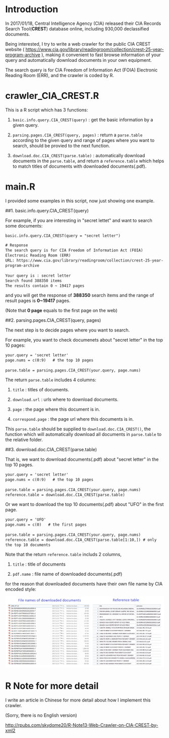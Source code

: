 # Introduction    
   
In 2017/01/18, Central Intelligence Agency (CIA) released their CIA Records Search Tool(**CREST**) database online, including 930,000 declassified documents.   
   
Being interested, I try to write a web crawler for the public CIA CREST website ( https://www.cia.gov/library/readingroom/collection/crest-25-year-program-archive ), making it convenient to fast browse information of your query and automatically download documents in your own equipment.      
   
The search query is for CIA Freedom of Information Act (FOIA) Electronic Reading Room (ERR), and the crawler is coded by R.   

# crawler_CIA_CREST.R    

This is a R script which has 3 functions:    

1. `basic.info.query.CIA_CREST(query)` : get the basic information by a given query.   

2. `parsing.pages.CIA_CREST(query, pages)` : return a `parse.table` according to the given query and range of pages where you want to search, should be provied to the next function.   

3. `download.doc.CIA_CREST(parse.table)` : automatically download documents in the `parse.table`, and return a `reference.table` which helps to match titles of documents with downloaded documents(.pdf).   

# main.R    

I provided some examples in this script, now just showing one example.   


##1. basic.info.query.CIA_CREST(query)   

For example, if you are interesting in "secret lettet" and want to search some documents:   

```
basic.info.query.CIA_CREST(query = "secret letter") 
```   

```
# Response 
The search query is for CIA Freedom of Information Act (FOIA) Electronic Reading Room (ERR)
URL: https://www.cia.gov/library/readingroom/collection/crest-25-year-program-archive

Your query is : secret letter
Search found 388350 items
The results contain 0 ~ 19417 pages
```

and you will get the response of **388350** search items and the range of result pages is **0~19417** pages.     

(Note that **0 page** equals to the first page on the web)   


##2. parsing.pages.CIA_CREST(query, pages)   
    
The next step is to decide pages where you want to search.   

For example, you want to check documenets about "secret letter" in the top 10 pages: 

```
your.query = 'secret letter'
page.nums = c(0:9)   # the top 10 pages

parse.table = parsing.pages.CIA_CREST(your.query, page.nums)
```

The return `parse.table` includes 4 columns:

1. `title` : titles of documents.

2. `download.url` : urls where to download documents.

3. `page` : the page where this document is in.

4. `correspond.page` : the page url where this documents is in.

This `parse.table` should be supplied to `download.doc.CIA_CREST()`, the function which will automatically download all documents in `parse.table` to the relative folder.


##3. download.doc.CIA_CREST(parse.table)   

That is, we want to download documents(.pdf) about "secret letter" in the top 10 pages.

```
your.query = 'secret letter'
page.nums = c(0:9)   # the top 10 pages

parse.table = parsing.pages.CIA_CREST(your.query, page.nums)
reference.table = download.doc.CIA_CREST(parse.table)
```

Or we want to download the top 10 documents(.pdf) about "UFO" in the first page.

```
your.query = 'UFO'
page.nums = c(0)   # the first pages

parse.table = parsing.pages.CIA_CREST(your.query, page.nums)
reference.table = download.doc.CIA_CREST(parse.table[1:10,]) # only the top 10 documents  
```

Note that the return `reference.table` includs 2 columns, 

1. `title` : title of documents 

2. `pdf.name` : file name of downloaded documents(.pdf)

for the reason that downloaded documents have their own file name by CIA encoded style:

<img src="img/1.png" />    


# R Note for more detail

I write an article in Chinese for more detail about how I implement this crawler.   
 
(Sorry, there is no English version)    

http://rpubs.com/skydome20/R-Note13-Web-Crawler-on-CIA-CREST-by-xml2     





